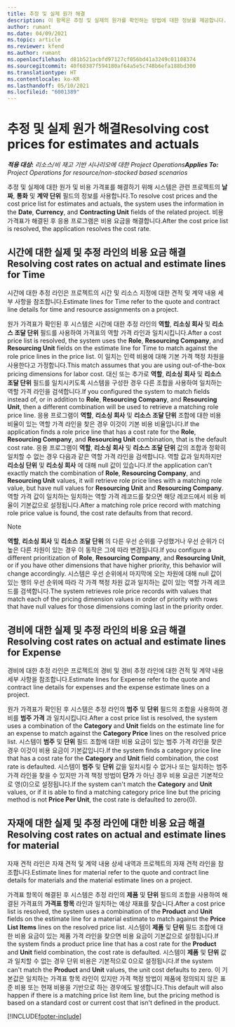 ```yaml
---
title: 추정 및 실제 원가 해결
description: 이 항목은 추정 및 실제의 원가를 확인하는 방법에 대한 정보를 제공합니다.
author: rumant
ms.date: 04/09/2021
ms.topic: article
ms.reviewer: kfend
ms.author: rumant
ms.openlocfilehash: d81b521acbfd97127cf056bd41a3249c01108374
ms.sourcegitcommit: 40f68387f594180af64a5e5c748b6efa188bd300
ms.translationtype: HT
ms.contentlocale: ko-KR
ms.lasthandoff: 05/10/2021
ms.locfileid: "6001389"
---
```

# <a name="resolving-cost-prices-for-estimates-and-actuals"></a><span data-ttu-id="b1de2-103">추정 및 실제 원가 해결</span><span class="sxs-lookup"><span data-stu-id="b1de2-103">Resolving cost prices for estimates and actuals</span></span>

<span data-ttu-id="b1de2-104">_**적용 대상:** 리소스/비 재고 기반 시나리오에 대한 Project Operations_</span><span class="sxs-lookup"><span data-stu-id="b1de2-104">_**Applies To:** Project Operations for resource/non-stocked based scenarios_</span></span>

<span data-ttu-id="b1de2-105">추정 및 실제에 대한 원가 및 비용 가격표를 해결하기 위해 시스템은 관련 프로젝트의 **날짜**, **통화** 및 **계약 단위** 필드의 정보를 사용합니다.</span><span class="sxs-lookup"><span data-stu-id="b1de2-105">To resolve cost prices and the cost price list for estimates and actuals, the system uses the information in the **Date**, **Currency**, and **Contracting Unit** fields of the related project.</span></span> <span data-ttu-id="b1de2-106">비용 가격표가 해결된 후 응용 프로그램은 비용 요금을 해결합니다.</span><span class="sxs-lookup"><span data-stu-id="b1de2-106">After the cost price list is resolved, the application resolves the cost rate.</span></span>

## <a name="resolving-cost-rates-on-actual-and-estimate-lines-for-time"></a><span data-ttu-id="b1de2-107">시간에 대한 실제 및 추정 라인의 비용 요금 해결</span><span class="sxs-lookup"><span data-stu-id="b1de2-107">Resolving cost rates on actual and estimate lines for Time</span></span>

<span data-ttu-id="b1de2-108">시간에 대한 추정 라인은 프로젝트의 시간 및 리소스 지정에 대한 견적 및 계약 내용 세부 사항을 참조합니다.</span><span class="sxs-lookup"><span data-stu-id="b1de2-108">Estimate lines for Time refer to the quote and contract line details for time and resource assignments on a project.</span></span>

<span data-ttu-id="b1de2-109">원가 가격표가 확인된 후 시스템은 시간에 대한 추정 라인의 **역할**, **리소싱 회사** 및 **리소스 조달 단위** 필드를 사용하여 가격표의 역할 가격 라인과 일치시킵니다.</span><span class="sxs-lookup"><span data-stu-id="b1de2-109">After a cost price list is resolved, the system uses the **Role**, **Resourcing Company**, and **Resourcing Unit** fields on the estimate line for Time to match against the role price lines in the price list.</span></span> <span data-ttu-id="b1de2-110">이 일치는 인력 비용에 대해 기본 가격 책정 차원을 사용한다고 가정합니다.</span><span class="sxs-lookup"><span data-stu-id="b1de2-110">This match assumes that you are using out-of-the-box pricing dimensions for labor cost.</span></span> <span data-ttu-id="b1de2-111">대신 또는 추가로 **역할**, **리소싱 회사** 및 **리소스 조달 단위** 필드를 일치시키도록 시스템을 구성한 경우 다른 조합을 사용하여 일치하는 역할 가격 라인을 검색합니다.</span><span class="sxs-lookup"><span data-stu-id="b1de2-111">If you configured the system to match fields instead of, or in addition to **Role**, **Resourcing Company**, and **Resourcing Unit**, then a different combination will be used to retrieve a matching role price line.</span></span> <span data-ttu-id="b1de2-112">응용 프로그램이 **역할**, **리소싱 회사** 및 **리소스 조달 단위** 조합에 대한 비용 비율이 있는 역할 가격 라인을 찾은 경우 이것이 기본 비용 비율입니다.</span><span class="sxs-lookup"><span data-stu-id="b1de2-112">If the application finds a role price line that has a cost rate for the **Role**, **Resourcing Company**, and **Resourcing Unit** combination, that is the default cost rate.</span></span> <span data-ttu-id="b1de2-113">응용 프로그램이 **역할**, **리소싱 회사** 및 **리소스 조달 단위** 값의 조합과 정확히 일치할 수 없는 경우 다음과 같은 역할 가격 라인을 검색합니다. 역할 값과 일치하지만 **리소싱 단위** 및 **리소싱 회사** 에 대해 null 값이 있습니다.</span><span class="sxs-lookup"><span data-stu-id="b1de2-113">If the application can't exactly match the combination of **Role**, **Resourcing Company**, and **Resourcing Unit** values, it will retrieve role price lines with a matching role value, but have null values for **Resourcing Unit** and **Resourcing Company**.</span></span> <span data-ttu-id="b1de2-114">역할 가격 값이 일치하는 일치하는 역할 가격 레코드를 찾으면 해당 레코드에서 비용 비율이 기본값으로 설정됩니다.</span><span class="sxs-lookup"><span data-stu-id="b1de2-114">After a matching role price record with matching role price value is found, the cost rate defaults from that record.</span></span> 

> [!NOTE]
> <span data-ttu-id="b1de2-115">**역할**, **리소싱 회사** 및 **리소스 조달 단위** 의 다른 우선 순위를 구성했거나 우선 순위가 더 높은 다른 차원이 있는 경우 이 동작은 그에 따라 변경됩니다.</span><span class="sxs-lookup"><span data-stu-id="b1de2-115">If you configure a different prioritization of **Role**, **Resourcing Company**, and **Resourcing Unit**, or if you have other dimensions that have higher priority, this behavior will change accordingly.</span></span> <span data-ttu-id="b1de2-116">시스템은 우선 순위에서 마지막에 오는 차원에 대해 null 값이 있는 행의 우선 순위에 따라 각 가격 책정 차원 값과 일치하는 값이 있는 역할 가격 레코드를 검색합니다.</span><span class="sxs-lookup"><span data-stu-id="b1de2-116">The system retrieves role price records with values that match each of the pricing dimension values in order of priority with rows that have null values for those dimensions coming last in the priority order.</span></span>

## <a name="resolving-cost-rates-on-actual-and-estimate-lines-for-expense"></a><span data-ttu-id="b1de2-117">경비에 대한 실제 및 추정 라인의 비용 요금 해결</span><span class="sxs-lookup"><span data-stu-id="b1de2-117">Resolving cost rates on actual and estimate lines for Expense</span></span>

<span data-ttu-id="b1de2-118">경비에 대한 추정 라인은 프로젝트의 경비 및 경비 추정 라인에 대한 견적 및 계약 내용 세부 사항을 참조합니다.</span><span class="sxs-lookup"><span data-stu-id="b1de2-118">Estimate lines for Expense refer to the quote and contract line details for expenses and the expense estimate lines on a project.</span></span>

<span data-ttu-id="b1de2-119">원가 가격표가 확인된 후 시스템은 추정 라인의 **범주** 및 **단위** 필드의 조합을 사용하여 경비를 **범주 가격** 과 일치시킵니다.</span><span class="sxs-lookup"><span data-stu-id="b1de2-119">After a cost price list is resolved, the system uses a combination of the **Category** and **Unit** fields on the estimate line for an expense to match against the **Category Price** lines on the resolved price list.</span></span> <span data-ttu-id="b1de2-120">시스템이 **범주** 및 **단위** 필드 조합에 대한 비용 요금이 있는 범주 가격 라인을 찾은 경우 이것이 비용 요금이 기본값입니다.</span><span class="sxs-lookup"><span data-stu-id="b1de2-120">If the system finds a category price line that has a cost rate for the **Category** and **Unit** field combination, the cost rate is defaulted.</span></span> <span data-ttu-id="b1de2-121">시스템이 **범주** 및 **단위** 값을 일치시킬 수 없거나 또는 일치하는 범주 가격 라인을 찾을 수 있지만 가격 책정 방법이 **단가** 가 아닌 경우 비용 요금은 기본적으로 영(0)으로 설정됩니다.</span><span class="sxs-lookup"><span data-stu-id="b1de2-121">If the system can't match the **Category** and **Unit** values, or if it is able to find a matching category price line but the pricing method is not **Price Per Unit**, the cost rate is defaulted to zero(0).</span></span>

## <a name="resolving-cost-rates-on-actual-and-estimate-lines-for-material"></a><span data-ttu-id="b1de2-122">자재에 대한 실제 및 추정 라인에 대한 비용 요금 해결</span><span class="sxs-lookup"><span data-stu-id="b1de2-122">Resolving cost rates on actual and estimate lines for material</span></span>

<span data-ttu-id="b1de2-123">자재 견적 라인은 자재 견적 및 계약 내용 상세 내역과 프로젝트의 자재 견적 라인을 참조합니다.</span><span class="sxs-lookup"><span data-stu-id="b1de2-123">Estimate lines for material refer to the quote and contract line details for materials and the material estimate lines on a project.</span></span>

<span data-ttu-id="b1de2-124">가격표 항목이 해결된 후 시스템은 추정 라인의 **제품** 및 **단위** 필드의 조합을 사용하여 해결된 가격표의 **가격표 항목** 라인과 일치하는 예상 재표를 찾습니다.</span><span class="sxs-lookup"><span data-stu-id="b1de2-124">After a cost price list is resolved, the system uses a combination of the **Product** and **Unit** fields on the estimate line for a material estimate to match against the **Price List Items** lines on the resolved price list.</span></span> <span data-ttu-id="b1de2-125">시스템이 **제품** 및 **단위** 필드 조합에 대한 비용 요금이 있는 제품 가격 라인을 찾으면 비용 요금이 기본값으로 설정됩니다.</span><span class="sxs-lookup"><span data-stu-id="b1de2-125">If the system finds a product price line that has a cost rate for the **Product** and **Unit** field combination, the cost rate is defaulted.</span></span> <span data-ttu-id="b1de2-126">시스템이 **제품** 및 **단위** 값과 일치할 수 없는 경우 단위 비용은 기본적으로 0으로 설정됩니다.</span><span class="sxs-lookup"><span data-stu-id="b1de2-126">If the system can't match the **Product** and **Unit** values, the unit cost defaults to zero.</span></span> <span data-ttu-id="b1de2-127">이 기본값은 일치하는 가격표 항목 라인이 있지만 가격 책정 방법이 제품에 정의되지 않은 표준 비용 또는 현재 비용을 기반으로 하는 경우에도 발생합니다.</span><span class="sxs-lookup"><span data-stu-id="b1de2-127">This default will also happen if there is a matching price list item line, but the pricing method is based on a standard cost or current cost that isn't defined in the product.</span></span>

[!INCLUDE[footer-include](../includes/footer-banner.md)]
